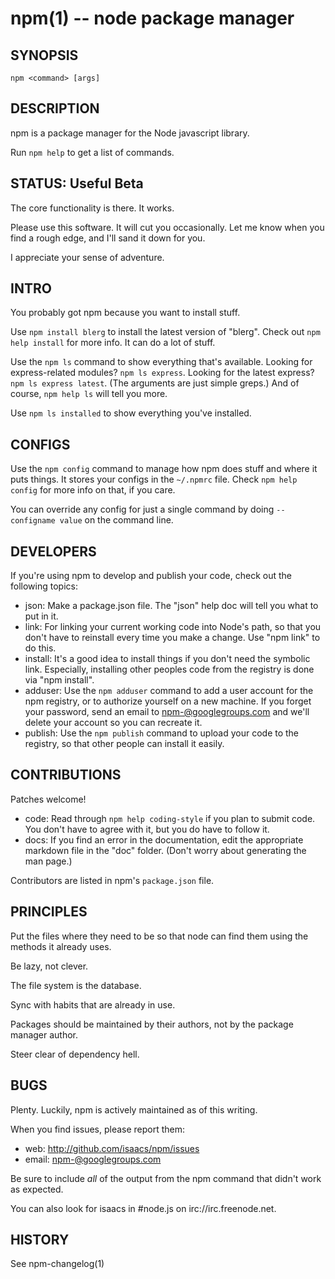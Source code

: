 npm(1) -- node package manager
==============================

## SYNOPSIS

    npm <command> [args]

## DESCRIPTION

npm is a package manager for the Node javascript library.

Run `npm help` to get a list of commands.

## STATUS: Useful Beta

The core functionality is there.  It works.

Please use this software.  It will cut you occasionally.  Let me know when
you find a rough edge, and I'll sand it down for you.

I appreciate your sense of adventure.

## INTRO

You probably got npm because you want to install stuff.

Use `npm install blerg` to install the latest version of "blerg".  Check out
`npm help install` for more info.  It can do a lot of stuff.

Use the `npm ls` command to show everything that's available.  Looking for
express-related modules?  `npm ls express`.  Looking for the latest express?
`npm ls express latest`.  (The arguments are just simple greps.)  And of course,
`npm help ls` will tell you more.

Use `npm ls installed` to show everything you've installed.

## CONFIGS

Use the `npm config` command to manage how npm does stuff and where it puts things.
It stores your configs in the `~/.npmrc` file.  Check `npm help config` for more
info on that, if you care.

You can override any config for just a single command by doing `--configname value`
on the command line.

## DEVELOPERS

If you're using npm to develop and publish your code, check out the following topics:

* json:
  Make a package.json file.  The "json" help doc will tell you what to put in it.
* link:
  For linking your current working code into Node's path, so that you don't have to
  reinstall every time you make a change.  Use "npm link" to do this.
* install:
  It's a good idea to install things if you don't need the symbolic link.  Especially,
  installing other peoples code from the registry is done via "npm install".
* adduser:
  Use the `npm adduser` command to add a user account for the npm registry, or to
  authorize yourself on a new machine.  If you forget your password, send an email
  to <npm-@googlegroups.com> and we'll delete your account so you can recreate it.
* publish:
  Use the `npm publish` command to upload your code to the registry, so that other
  people can install it easily.

## CONTRIBUTIONS

Patches welcome!

* code:
  Read through `npm help coding-style` if you plan to submit code.  You don't have to
  agree with it, but you do have to follow it.
* docs:
  If you find an error in the documentation, edit the appropriate markdown file in the
  "doc" folder.  (Don't worry about generating the man page.)

Contributors are listed in npm's `package.json` file.

## PRINCIPLES

Put the files where they need to be so that node can find them using the
methods it already uses.

Be lazy, not clever.

The file system is the database.

Sync with habits that are already in use.

Packages should be maintained by their authors, not by the package manager
author.

Steer clear of dependency hell.

## BUGS

Plenty.  Luckily, npm is actively maintained as of this writing.

When you find issues, please report them:

* web:
  <http://github.com/isaacs/npm/issues>
* email:
  <npm-@googlegroups.com>

Be sure to include *all* of the output from the npm command that didn't work
as expected.

You can also look for isaacs in #node.js on irc://irc.freenode.net.

## HISTORY

See npm-changelog(1)
